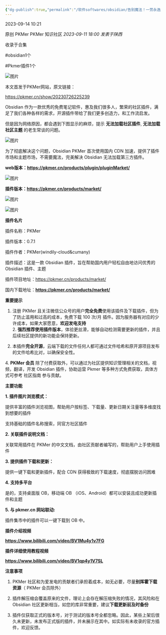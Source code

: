 ```yaml
---
{"dg-publish":true,"permalink":"/软件softwares/obsidian/告别魔法！一劳永逸解决无法访问Obsidian社区插件的问题/"}
---
```


2023-09-14 10:21

原创 PKMer PKMer 知识社区 _2023-09-11 18:00_ _发表于陕西_

收录于合集

#obsidian1个

#Pkmer插件1个

![图片](https://mmbiz.qpic.cn/sz_mmbiz_png/epTcXdtRjfPDNFm036cfbJWloYLntHU6VXPo36fEEEgFrplYaib9YPGfuBRRiar1kVQVmVQCQhFZrOtC6M9Na3Qg/640?wx_fmt=png&wxfrom=13)

本文首发于PKMer网站，原文链接：  

https://pkmer.cn/show/20230726225239

  

Obsidian 作为一款优秀的免费笔记软件，惠及我们很多人，繁荣的社区插件，满足了我们各种各样的需求，开源插件带给了我们更多创造力，和工作流启发。

  

但是因为网络原因，都会遇到下图显示的麻烦，提示 **无法加载社区插件**, **无法加载社区主题** 的老生常谈的问题。

![图片](https://mmbiz.qpic.cn/sz_mmbiz_png/epTcXdtRjfPDNFm036cfbJWloYLntHU6mqNoewINMtmzYObc1vdWlKCnKhKrBdJtgS0B1klDiat7ibHz2lgRZ6KQ/640?wx_fmt=png&wxfrom=13)

为了彻底解决这个问题，Obsidian PKMer 首次使用国内 CDN 加速，提供了插件市场和主题市场，不需要魔法，完美解决 Obsidian 无法加载第三方插件。

**web版本：https://pkmer.cn/products/plugin/pluginMarket/**

![图片](https://mmbiz.qpic.cn/sz_mmbiz_gif/epTcXdtRjfPF4674mP7fjOsoLIIld2kKmOkvoW07wJxrJJW7Ewotz1sKmu2A6E65oP7NVONMKussptTz3HjHpw/640?wx_fmt=gif&wxfrom=5&wx_lazy=1&wx_co=1)

  

  

**插件版本：https://pkmer.cn/products/market/**

![图片](https://mmbiz.qpic.cn/sz_mmbiz_gif/epTcXdtRjfPF4674mP7fjOsoLIIld2kKg2n8fC8YAqfI92s6zBdER2Qiawt8WK6IAXSjeS6Qcia4xXoeJiayf58vA/640?wx_fmt=gif&wxfrom=5&wx_lazy=1&wx_co=1)

  

  

![图片](https://mmbiz.qpic.cn/sz_mmbiz_gif/epTcXdtRjfPDNFm036cfbJWloYLntHU6fcsAKO77K9QWANWfYEiavhFtpO47S2TPWmRiaajgSm8icfcWUNRystYkQ/640?wx_fmt=gif&wxfrom=5&wx_lazy=1&wx_co=1)

  

**插件名片**

插件名称：PKMer

插件版本：0.7.1

插件作者：PKMer(windily-cloud&cumany)

插件描述：这是一款 Obsidian 插件，旨在帮助国内用户轻松自由地访问优秀的 Obsidian 插件、主题

插件项目地址：https://pkmer.cn/products/market/

国内下载地址：**https://pkmer.cn/products/market/**

**重要提示**

1. 注册 PKMer 且关注微信公众号的用户**完全免费**使用该插件及下载插件，但为了防止滥用和过高的成本，免费下载 100 次/月 插件。因为服务器有对应的少许成本，如果大家愿意，**欢迎发电支持**  
2. **强烈推荐使用插件版本**，体验更丝滑，能够自动检测需要更新的插件，并且后续社区提供的新功能会保持更新。

3. 本插件**完全开源**，云端下载的文件任何人都可通过文件哈希和原开源项目发布的文件哈希比对，以确保安全性。

4. **PKMer 会员** 除了付费获取外，可以通过为社区提供知识管理相关的文档，视频，翻译，开发 Obsidian 插件，协助运营 Pkmer 等多种方式免费获取，具体方式可参考 社区指南 参与贡献。

**主要功能**

**1. 插件图片浏览模式：**

提供丰富的插件浏览视图，帮助用户按标签、下载量、更新日期关注量等多维度找到想要的插件

支持基础的插件名称搜索，同官方社区插件

**2. 关联插件说明文档：**

关联常用插件在 PKMer 的中文文档，由社区贡献者编写的，帮助用户上手使用插件

**3. 提供插件下载和更新：**

提供一键下载和更新插件，配合 CDN 获得极致的下载速度，彻底摆脱访问困难

**4. 支持多平台**

是的，支持桌面版 OB，移动端 OB （iOS、Android）都可以安装且成功更新插件和主题

**5. 与 pkmer.cn 网站联动:**

插件集市中的插件可以一键下载到 OB 中。

**插件介绍视频**

**https://www.bilibili.com/video/BV1Mu4y1v7FG**

**插件详细使用教程视频**

**https://www.bilibili.com/video/BV1qp4y1V7SL**

  

**注意事项**

1. PKMer 社区和为爱发电的贡献者们承担着成本，如无必要，尽量**别挥霍下载资源**（ PKMer 会员除外）

2. 插件解压缩会覆盖原来的文件，理论上会存在解压缩失败的情况，其风险和在 Obsidian 社区更新相当，如您的库非常重要，建议**下载更新前及时备份**

3. 插件仅获取正式的版本号，对于测试的版本号全都忽略。因此，某些上架后很久未更新，未发布正式版的插件，并未展示在其中。如实际有未收录的官方插件，欢迎反馈。